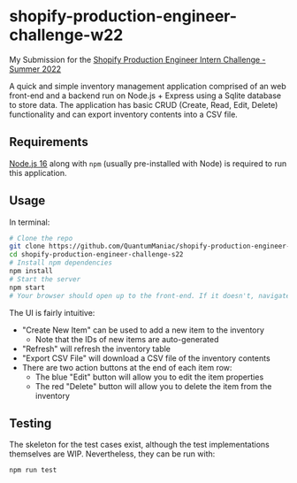 # shopify-production-engineer-challenge-w22
My Submission for the [Shopify Production Engineer Intern  Challenge - Summer 2022](https://docs.google.com/document/d/1wir0XQuviR6p-uNEUPzsGvMFwqgMsY8sEjGUx74lNrg/edit)

A quick and simple inventory management application comprised of an web front-end and a backend run on Node.js + Express using a Sqlite database to store data. The application has basic CRUD (Create, Read, Edit, Delete) functionality and can export inventory contents into a CSV file.

## Requirements
[Node.js 16](https://nodejs.org/en/download/) along with `npm` (usually pre-installed with Node) is required to run this application.

## Usage
In terminal:
```sh 
# Clone the repo 
git clone https://github.com/QuantumManiac/shopify-production-engineer-challenge-s22
cd shopify-production-engineer-challenge-s22
# Install npm dependencies
npm install 
# Start the server
npm start
# Your browser should open up to the front-end. If it doesn't, navigate to https://localhost:5000
```

The UI is fairly intuitive:
- "Create New Item" can be used to add a new item to the inventory
    - Note that the IDs of new items are auto-generated
- "Refresh" will refresh the inventory table
- "Export CSV File" will download a CSV file of the inventory contents
- There are two action buttons at the end of each item row:
    - The blue "Edit" button will allow you to edit the item properties
    - The red "Delete" button will allow you to delete the item from the inventory

## Testing
The skeleton for the test cases exist, although the test implementations themselves are WIP. Nevertheless, they can be run with:
```
npm run test
```